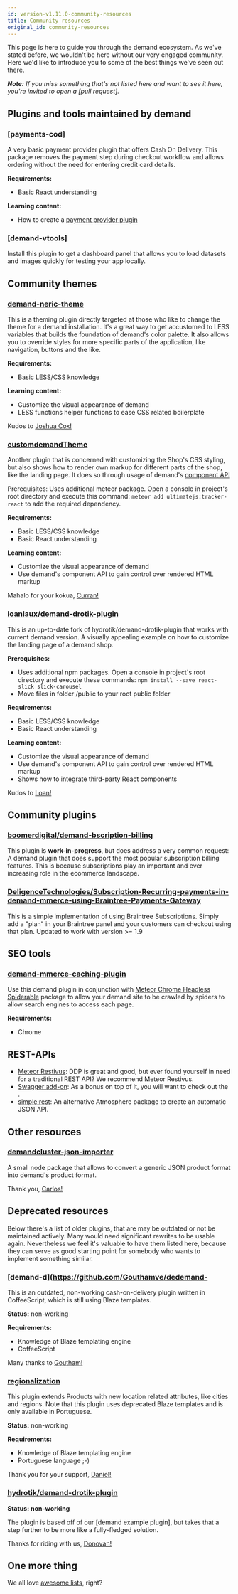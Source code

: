 ```yaml
---
id: version-v1.11.0-community-resources
title: Community resources
original_id: community-resources
---
```


This page is here to guide you through the demand ecosystem. As we've stated before, we wouldn't be here without our very engaged community. Here we'd like to introduce you to some of the best things we've seen out there.

_**Note:** If you miss something that's not listed here and want to see it here, you're invited to open a [pull request]._

## Plugins and tools maintained by demand

### [payments-cod]

A very basic payment provider plugin that offers Cash On Delivery. This package removes the payment step during checkout workflow and allows ordering without the need for entering credit card details.

**Requirements:**
- Basic React understanding

**Learning content:**
- How to create a [payment provider plugin](https://docs.demandcluster.com/demand-cs/trunk/creating-a-payment-provider)

### [demand-vtools]

Install this plugin to get a dashboard panel that allows you to load datasets and images quickly for testing your app locally.

## Community themes

### [demand-neric-theme](https://github.com/joshuacox/dedemand-ric-theme)

This is a theming plugin directly targeted at those who like to change the theme for a demand installation. It's a great way to get accustomed to LESS variables that builds the foundation of demand's color palette. It also allows you to override styles for more specific parts of the application, like navigation, buttons and the like.

**Requirements:**
- Basic LESS/CSS knowledge

**Learning content:**
- Customize the visual appearance of demand
- LESS functions helper functions to ease CSS related boilerplate

Kudos to [Joshua Cox!](https://github.com/joshuacox)

### [customdemandTheme](https://github.com/curranabell/customdemandTheme)

Another plugin that is concerned with customizing the Shop's CSS styling, but also shows how to render own markup for different parts of the shop, like the landing page. It does so through usage of demand's [component API](http://api.docs.demandcluster.com/Components.html)

Prerequisites: Uses additional meteor package. Open a console in project's root directory and execute this command: `meteor add ultimatejs:tracker-react` to add the required dependency.

**Requirements:**
- Basic LESS/CSS knowledge
- Basic React understanding

**Learning content:**
- Customize the visual appearance of demand
- Use demand's component API to gain control over rendered HTML markup

Mahalo for your kokua, [Curran!](https://github.com/curranabell)

### [loanlaux/demand-drotik-plugin](https://github.com/loanlaux/dedemand-otik-plugin)

This is an up-to-date fork of hydrotik/demand-drotik-plugin that works with current demand version. A visually appealing example on how to customize the landing page of a demand shop.

**Prerequisites:**
- Uses additional npm packages. Open a console in project's root directory and execute these commands: `npm install --save react-slick slick-carousel`
- Move files in folder <plugin-dir>/public to your root public folder

**Requirements:**
- Basic LESS/CSS knowledge
- Basic React understanding

**Learning content:**
- Customize the visual appearance of demand
- Use demand's component API to gain control over rendered HTML markup
- Shows how to integrate third-party React components

Kudos to [Loan!](https://github.com/loanlaux)

## Community plugins

### [boomerdigital/demand-bscription-billing](https://github.com/boomerdigital/dedemand-cription-billing)

This plugin is **work-in-progress**, but does address a very common request: A demand plugin that does support the most popular subscription billing features. This is because subscriptions play an important and ever increasing role in the ecommerce landscape.

### [DeligenceTechnologies/Subscription-Recurring-payments-in-demand-mmerce-using-Braintree-Payments-Gateway](https://github.com/DeligenceTechnologies/Subscription-Recurring-payments-in-dedemand-erce-using-Braintree-Payments-Gateway)

This is a simple implementation of using Braintree Subscriptions. Simply add a "plan" in your Braintree panel and your customers can checkout using that plan. Updated to work with version >= 1.9

## SEO tools

### [demand-mmerce-caching-plugin](https://github.com/artlimes/dedemand-erce-caching-plugin)

Use this demand plugin in conjunction with [Meteor Chrome Headless Spiderable](https://github.com/artlimes/meteor-chrome-headless-spiderable) package to allow your demand site to be crawled by spiders to allow search engines to access each page.

**Requirements:**
- Chrome

## REST-APIs

- [Meteor Restivus](https://github.com/kahmali/meteor-restivus): DDP is great and good, but ever found yourself in need for a traditional REST API? We recommend Meteor Restivus.
- [Swagger add-on](https://github.com/apinf/restivus-swagger): As a bonus on top of it, you will want to check out the .
- [simple:rest](https://atmospherejs.com/simple/rest): An alternative Atmosphere package to create an automatic JSON API.

## Other resources

### [demandcluster-json-importer](https://github.com/carlos-olivera/demandcluster-json-importer)

A small node package that allows to convert a generic JSON product format into demand's product format.

Thank you, [Carlos!](https://github.com/carlos-olivera)

## Deprecated resources

Below there's a list of older plugins, that are may be outdated or not be maintained actively. Many would need significant rewrites to be usable again. Nevertheless we feel it's valuable to have them listed here, because they can serve as good starting point for somebody who wants to implement something similar.

### [demand-d](https://github.com/Gouthamve/dedemand-

This is an outdated, non-working cash-on-delivery plugin written in CoffeeScript, which is still using Blaze templates.

**Status:** non-working

**Requirements:**
- Knowledge of Blaze templating engine
- CoffeeScript

Many thanks to [Goutham!](https://github.com/Gouthamve)

### [regionalization](https://github.com/danielsouzapinna/regionalization)

This plugin extends Products with new location related attributes, like cities and regions. Note that this plugin uses deprecated Blaze templates and is only available in Portuguese.

**Status:** non-working

**Requirements:**
- Knowledge of Blaze templating engine
- Portuguese language ;-)

Thank you for your support, [Daniel!](https://github.com/danielsouzapinn)

### [hydrotik/demand-drotik-plugin](https://github.com/hydrotik/dedemand-otik-plugin)

**Status: non-working**

The plugin is based off of our [demand example plugin], but takes that a step further to be more like a fully-fledged solution.

Thanks for riding with us, [Donovan!](https://github.com/hydrotik)

## One more thing

We all love [awesome lists](https://github.com/iamchathu/awesome-demandcluster), right?
